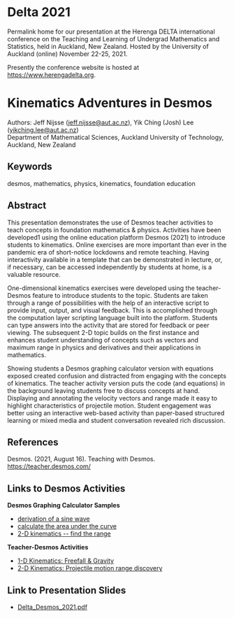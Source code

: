 # Delta 2021
Permalink home for our presentation at the Herenga DELTA international conference on the Teaching and Learning of Undergrad Mathematics and Statistics, held in Auckland, New Zealand. Hosted by the University of Auckland (online) November 22-25, 2021. 

Presently the conference website is hosted at https://www.herengadelta.org.

# Kinematics Adventures in Desmos
Authors: Jeff Nijsse (jeff.nijsse@aut.ac.nz), Yik Ching (Josh) Lee (yikching.lee@aut.ac.nz)\
Department of Mathematical Sciences, Auckland University of Technology, Auckland, New Zealand

## Keywords
desmos, mathematics, physics, kinematics, foundation education

## Abstract
This presentation demonstrates the use of Desmos teacher activities to teach concepts in foundation mathematics & physics. Activities have been developed1 using the online education platform Desmos (2021) to introduce students to kinematics. Online exercises are more important than ever in the pandemic era of short-notice lockdowns and remote teaching. Having interactivity available in a template that can be demonstrated in lecture, or, if necessary, can be accessed independently by students at home, is a valuable resource.

One-dimensional kinematics exercises were developed using the teacher-Desmos feature to introduce students to the topic. Students are taken through a range of possibilities with the help of an interactive script to provide input, output, and visual feedback. This is accomplished through the computation layer scripting language built into the platform. Students can type answers into the activity that are stored for feedback or peer viewing. The subsequent 2-D topic builds on the first instance and enhances student understanding of concepts such as vectors and maximum range in physics and derivatives and their applications in mathematics. 

Showing students a Desmos graphing calculator version with equations exposed created confusion and distracted from engaging with the concepts of kinematics. The teacher activity version puts the code (and equations) in the background leaving students free to discuss concepts at hand. Displaying and annotating the velocity vectors and range made it easy to highlight characteristics of projectile motion. Student engagement was better using an interactive web-based activity than paper-based structured learning or mixed media and student conversation revealed rich discussion. 

## References
Desmos. (2021, August 16). Teaching with Desmos. https://teacher.desmos.com/

## Links to Desmos Activities
**Desmos Graphing Calculator Samples**
* [derivation of a sine wave](https://www.desmos.com/calculator/29dgq3ss6c)
* [calculate the area under the curve](https://www.desmos.com/calculator/c4ojzppdov)
* [2-D kinematics -- find the range](https://www.desmos.com/calculator/x5mswayqbm)

**Teacher-Desmos Activities**
* [1-D Kinematics: Freefall & Gravity](https://teacher.desmos.com/activitybuilder/custom/60f4a3988a4e10e4814f70e1)
* [2-D Kinematics: Projectile motion range discovery](https://teacher.desmos.com/activitybuilder/custom/60ef7595ab34fd641bb125b3)

## Link to Presentation Slides
* [Delta_Desmos_2021.pdf](Delta_Desmos_2021.pdf)

